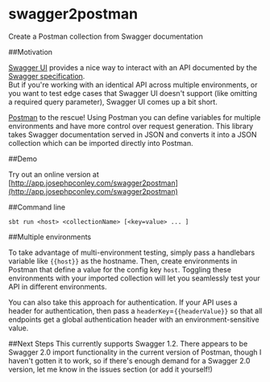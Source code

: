 # swagger2postman
Create a Postman collection from Swagger documentation

##Motivation

[Swagger UI](https://github.com/swagger-api/swagger-ui) provides a nice way to interact with an API documented by the [Swagger specification](https://github.com/swagger-api/swagger-spec).  
But if you're working with an identical API across multiple environments, or you want to test edge cases that Swagger UI doesn't support 
(like omitting a required query parameter), Swagger UI comes up a bit short.  

[Postman](https://www.getpostman.com/) to the rescue!  Using Postman you can define variables for multiple environments and have more control over request generation. 
This library takes Swagger documentation served in JSON and converts it into a JSON collection which can be imported directly into Postman.

##Demo

Try out an online version at [http://app.josephpconley.com/swagger2postman](http://app.josephpconley.com/swagger2postman)
 
##Command line

`sbt run <host> <collectionName> [<key=value> ... ]`

##Multiple environments

To take advantage of multi-environment testing, simply pass a handlebars variable like `{{host}}` as the hostname.
Then, create environments in Postman that define a value for the config key `host`.  Toggling these environments with your imported collection will let you seamlessly test 
your API in different environments.
 
You can also take this approach for authentication.  If your API uses a header for authentication, then pass a `headerKey`=`{{headerValue}}`
so that all endpoints get a global authentication header with an environment-sensitive value.

##Next Steps
This currently supports Swagger 1.2.  There appears to be Swagger 2.0 import functionality in the current version of Postman, 
though I haven't gotten it to work, so if there's enough demand for a Swagger 2.0 version, let me know in the issues section (or add it yourself!)